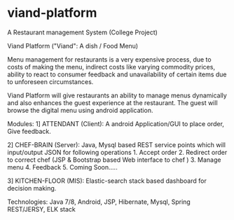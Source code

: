 # viand-platform
A Restaurant management System (College Project)

Viand Platform ("Viand":  A dish / Food Menu)

Menu management for restaurants is a very expensive process, due to costs of making the menu, 
	indirect costs like varying commodity prices, ability to react to consumer feedback and 
	unavailability of certain items due to unforeseen circumstances.
	
 Viand Platform will give restaurants an ability to manage menus dynamically and also enhances 
 the guest experience at the restaurant.
 The guest will browse the digital menu using android application.
 
 Modules: 
 1] ATTENDANT  (Client): A android Application/GUI to place order, Give feedback.
		  	
 2] CHEF-BRAIN (Server): 
	Java, Mysql based REST service points which will input/output JSON for following operations
	1. Accept order 
	2. Redirect order to correct chef (JSP & Bootstrap based Web interface to chef )
	3. Manage menu
	4. Feedback
	5. Coming Soon.....	
	
 3] KITCHEN-FLOOR (MIS): Elastic-search stack based dashboard for decision making.  		
 
 Technologies: Java 7/8, Android, JSP, Hibernate, Mysql, Spring REST/JERSY, ELK stack 

